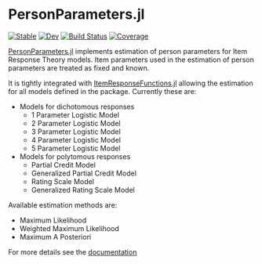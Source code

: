 # PersonParameters.jl

[![Stable](https://img.shields.io/badge/docs-stable-blue.svg)](https://juliapsychometrics.github.io/PersonParameters.jl/stable/)
[![Dev](https://img.shields.io/badge/docs-dev-blue.svg)](https://juliapsychometrics.github.io/PersonParameters.jl/dev/)
[![Build Status](https://github.com/juliapsychometrics/PersonParameters.jl/actions/workflows/CI.yml/badge.svg?branch=main)](https://github.com/juliapsychometrics/PersonParameters.jl/actions/workflows/CI.yml?query=branch%3Amain)
[![Coverage](https://codecov.io/gh/juliapsychometrics/PersonParameters.jl/branch/main/graph/badge.svg)](https://codecov.io/gh/juliapsychometrics/PersonParameters.jl)

[PersonParameters.jl](https://github.com/juliapsychometrics/PersonParameters.jl) implements estimation of person parameters for Item Response Theory models. Item parameters used in the estimation of person parameters are treated as fixed and known.

It is tightly integrated with [ItemResponseFunctions.jl](https://github.com/juliapsychometrics/ItemResponseFunctions.jl) allowing the estimation for all models defined in the package. Currently these are:

- Models for dichotomous responses
  - 1 Parameter Logistic Model
  - 2 Parameter Logistic Model
  - 3 Parameter Logistic Model
  - 4 Parameter Logistic Model
  - 5 Parameter Logistic Model
- Models for polytomous responses
  - Partial Credit Model
  - Generalized Partial Credit Model
  - Rating Scale Model
  - Generalized Rating Scale Model

Available estimation methods are:
- Maximum Likelihood
- Weighted Maximum Likelihood
- Maximum A Posteriori

For more details see the [documentation](https://juliapsychometrics.github.io/PersonParameters.jl/)
